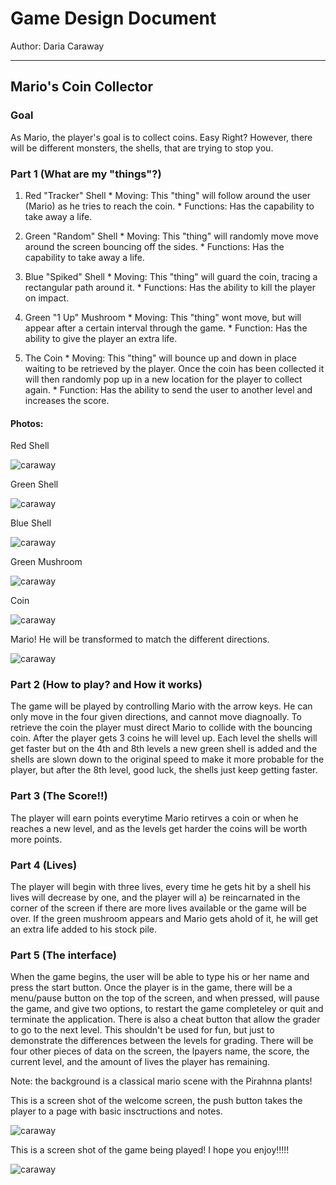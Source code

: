 # Game Design Document
Author: Daria Caraway

----

## Mario's Coin Collector

### Goal

As Mario, the player's goal is to collect coins. Easy Right? However, there will be different monsters, the shells, that are trying to stop you. 


### Part 1 (What are my "things"?)
  1. Red "Tracker" Shell 
    * Moving: This "thing" will follow around the user (Mario) as he tries to reach the coin.
    * Functions: Has the capability to take away a life.
    
  2. Green "Random" Shell
    * Moving: This "thing" will randomly move move around the screen bouncing off the sides.
    * Functions: Has the capability to take away a life. 
  
  3. Blue "Spiked" Shell
  	* Moving: This "thing" will guard the coin, tracing a rectangular path around it.
  	* Functions: Has the ability to kill the player on impact.
  
  4. Green "1 Up" Mushroom
    * Moving: This "thing" wont move, but will appear after a certain interval through the game.
    * Function: Has the ability to give the player an extra life.
    
  5. The Coin
    * Moving: This "thing" will bounce up and down in place waiting to be retrieved by the player.  Once the coin has been collected it will then randomly pop up in a new location for the player to collect again.
    * Function: Has the ability to send the user to another level and increases the score.
    
#### Photos:

Red Shell

![caraway](redshell.jpg "Red Shell")

Green Shell 

![caraway](greenshell.jpg "Green Shell") 

Blue Shell 

![caraway](blueshell.jpeg "Blue Shell")

Green Mushroom

![caraway](greenmushroom.jpg "Green Mushroom")

Coin

![caraway](coin.png "Coin")

Mario! He will be transformed to match the different directions.

![caraway](mario.running.ahead.jpg "Mario")


    
### Part 2 (How to play? and How it works)
The game will be played by controlling Mario with the arrow keys. He can only move in the four given
directions, and cannot move diagnoally.  To retrieve the coin the player must direct Mario to collide with the bouncing coin.  After the player gets 3 coins he will level up.  Each level the 
shells will get faster but on the 4th and 8th levels a new green shell is added and the shells are slown down to the original speed to make it more probable for the player, but after the 8th level, 
good luck, the shells just keep getting faster.

### Part 3 (The Score!!)
The player will earn points everytime Mario retirves a coin or when he reaches a new level, and as the levels get harder the coins will be worth more points.

### Part 4 (Lives)
The player will begin with three lives, every time he gets hit by a shell his lives will decrease by one, and the player  will a) be reincarnated in the corner of the screen if there are more lives available or the game will be over. If the green mushroom appears and Mario gets ahold of it, he will get an extra life added to his stock pile.
 
### Part 5 (The interface)
When the game begins, the user will be able to type his or her name and press the start button.
Once the player is in the game, there will be a menu/pause button on the top of the screen, and when pressed, will pause the game,
and give two options, to restart the game completeley or quit and terminate the application.  There is also a cheat button that allow the grader to go to the next level.  This
shouldn't be used for fun, but just to demonstrate the differences between the levels for grading. There will be four other pieces of data on the screen,
the lpayers name, the score, the current level, and the amount of lives the player has remaining.

Note: the background is a classical mario scene with the Pirahnna plants!


This is a screen shot of the welcome screen, the push button takes the player to a page with basic insctructions and notes.

![caraway](openscreen.png "Open Screen")



This is a screen shot of the game being played! I hope you enjoy!!!!!

![caraway](screenshot.png "Screen shot")


 



